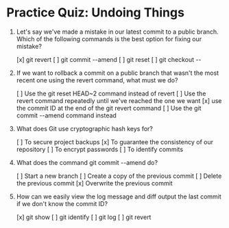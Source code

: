# Practice Quiz: Undoing Things

1. Let's say we've made a mistake in our latest commit to a public branch. Which of the following commands is the best option for fixing our mistake?

    [x] git revert
    [ ] git commit --amend
    [ ] git reset
    [ ] git checkout -- <file>

2. If we want to rollback a commit on a public branch that wasn't the most recent one using the revert command, what must we do?

    [ ] Use the git reset HEAD~2 command instead of revert
    [ ] Use the revert command repeatedly until we've reached the one we want
    [x] use the commit ID at the end of the git revert command
    [ ] Use the git commit --amend command instead

3. What does Git use cryptographic hash keys for?

    [ ] To secure project backups
    [x] To guarantee the consistency of our repository
    [ ] To encrypt passwords
    [ ] To identify commits

4. What does the command git commit --amend do?

    [ ] Start a new branch
    [ ] Create a copy of the previous commit
    [ ] Delete the previous commit
    [x] Overwrite the previous commit

5. How can we easily view the log message and diff output the last commit if we don't know the commit ID?

    [x] git show
    [ ] git identify
    [ ] git log
    [ ] git revert 